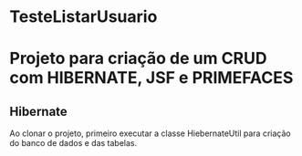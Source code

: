 # TesteListarUsuario
<h1>Projeto para criação de um CRUD com HIBERNATE, JSF e PRIMEFACES</h1>

<h2>Hibernate</h2>

 Ao clonar o projeto, primeiro executar a classe HiebernateUtil para criação do banco de dados e das tabelas.